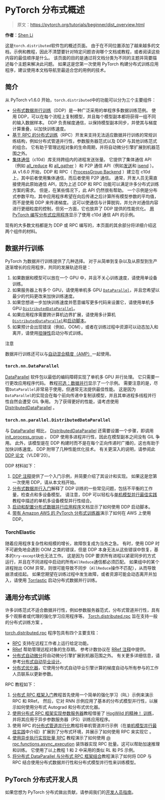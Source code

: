 # PyTorch 分布式概述

> 原文：<https://pytorch.org/tutorials/beginner/dist_overview.html>

**作者**：[Shen Li](https://mrshenli.github.io/)

这是`torch.distributed`软件包的概述页面。 由于在不同位置添加了越来越多的文档，示例和教程，因此不清楚要针对特定​​问题咨询哪个文档或教程，或者阅读这些内容的最佳顺序是什么。 该页面的目的是通过将文档分类为不同的主题并简要描述每个主题来解决此问题。 如果这是您第一次使用 PyTorch 构建分布式训练应用程序，建议使用本文档导航至最适合您的用例的技术。

## 简介

从 PyTorch v1.6.0 开始，`torch.distributed`中的功能可以分为三个主要组件：

*   [分布式数据并行训练](https://pytorch.org/docs/master/generated/torch.nn.parallel.DistributedDataParallel.html)（DDP）是一种广泛采用的单程序多数据训练范例。 使用 DDP，可以在每个流程上复制模型，并且每个模型副本都将获得一组不同的输入数据样本。 DDP 负责梯度通信，以保持模型副本同步，并使其与梯度计算重叠，以加快训练速度。
*   [基于 RPC 的分布式训练](https://pytorch.org/docs/master/rpc.html)（RPC）开发来支持无法适应数据并行训练的常规训练结构，例如分布式管道并行性，参数服务器范式以及 DDP 与其他训练范式的组合。 它有助于管理远程对象的生命周期，并将自动微分引擎扩展到机器范围之外。
*   [集体通信](https://pytorch.org/docs/stable/distributed.html)（c10d）库支持跨组内的进程发送张量。 它提供了集体通信 API（例如 [all_reduce](https://pytorch.org/docs/stable/distributed.html#torch.distributed.all_reduce) 和 [all_gather](https://pytorch.org/docs/stable/distributed.html#torch.distributed.all_gather) ）和 P2P 通信 API（例如[发送](https://pytorch.org/docs/stable/distributed.html#torch.distributed.send)和 [isend](https://pytorch.org/docs/stable/distributed.html#torch.distributed.isend) ）。 从 v1.6.0 开始，DDP 和 RPC（ [ProcessGroup Backend](https://pytorch.org/docs/master/rpc.html#process-group-backend) ）建立在 c10d 上，其中前者使用集体通信，而后者使用 P2P 通信。 通常，开发人员无需直接使用此原始通信 API，因为上述 DDP 和 RPC 功能可以满足许多分布式训练方案的需求。 但是，在某些情况下，此 API 仍然很有帮助。 一个示例是分布式参数平均，其中应用程序希望在向后传递之后计算所有模型参数的平均值，而不是使用 DDP 来传递梯度。 这可以使通信与计算脱钩，并允许对通信内容进行更细粒度的控制，但另一方面，它也放弃了 DDP 提供的性能优化。 [用 PyTorch 编写分布式应用程序](https://pytorch.org/tutorials/intermediate/dist_tuto.html)显示了使用 c10d 通信 API 的示例。

现有的大多数文档都是为 DDP 或 RPC 编写的，本页面的其余部分将详细介绍这两个组件的材料。

## 数据并行训练

PyTorch 为数据并行训练提供了几种选择。 对于从简单到复杂以及从原型到生产逐渐增长的应用程序，共同的发展轨迹将是：

1.  如果数据和模型可以放在一个 GPU 中，并且不关心训练速度，请使用单设备训练。
2.  如果服务器上有多个 GPU，请使用单机多 GPU [`DataParallel`](https://pytorch.org/docs/master/generated/torch.nn.DataParallel.html)，并且您希望以最少的代码更改来加快训练速度。
3.  如果您想进一步加快训练速度并愿意编写更多代码来设置它，请使用单机多 GPU [`DistributedDataParallel`](https://pytorch.org/docs/master/generated/torch.nn.parallel.DistributedDataParallel.html)。
4.  如果应用程序需要跨计算机边界扩展，请使用多计算机[`DistributedDataParallel`](https://pytorch.org/docs/master/generated/torch.nn.parallel.DistributedDataParallel.html)和[启动脚本](https://github.com/pytorch/examples/blob/master/distributed/ddp/README.md)。
5.  如果预计会出现错误（例如，OOM），或者在训练过程中资源可以动态加入和离开，请使用[扭弹性](https://pytorch.org/elastic)启动分布式训练。

注意

数据并行训练还可以与[自动混合精度（AMP）](https://pytorch.org/docs/master/notes/amp_examples.html#working-with-multiple-gpus)一起使用。

### `torch.nn.DataParallel`

[DataParallel](https://pytorch.org/docs/master/generated/torch.nn.DataParallel.html) 软件包以最低的编码障碍实现了单机多 GPU 并行处理。 它只需要一行更改应用程序代码。 教程[可选：数据并行](https://pytorch.org/tutorials/beginner/blitz/data_parallel_tutorial.html)显示了一个示例。 需要注意的是，尽管`DataParallel`非常易于使用，但通常无法提供最佳性能。 这是因为`DataParallel`的实现会在每个前向传递中复制该模型，并且其单进程多线程并行性自然会遭受 GIL 争用。 为了获得更好的性能，请考虑使用 [DistributedDataParallel](https://pytorch.org/docs/master/generated/torch.nn.parallel.DistributedDataParallel.html) 。

### `torch.nn.parallel.DistributedDataParallel`

与 [DataParallel](https://pytorch.org/docs/master/generated/torch.nn.DataParallel.html) 相比， [DistributedDataParallel](https://pytorch.org/docs/master/generated/torch.nn.parallel.DistributedDataParallel.html) 还需要设置一个步骤，即调用 [init_process_group](https://pytorch.org/docs/stable/distributed.html#torch.distributed.init_process_group) 。 DDP 使用多进程并行性，因此在模型副本之间没有 GIL 争用。 此外，该模型是在 DDP 构建时而不是在每个正向传递时广播的，这也有助于加快训练速度。 DDP 附带了几种性能优化技术。 有关更深入的说明，请参阅此 [DDP 论文](https://arxiv.org/abs/2006.15704)（VLDB'20）。

DDP 材料如下：

1.  [DDP 注释](https://pytorch.org/docs/stable/notes/ddp.html)提供了一个入门示例，并简要介绍了其设计和实现。 如果这是您第一次使用 DDP，请从本文档开始。
2.  [分布式数据并行入门](../intermediate/ddp_tutorial.html)解释了 DDP 训练的一些常见问题，包括不平衡的工作量，检查点和多设备模型。 请注意，DDP 可以轻松与[单机模型并行最佳实践](../intermediate/model_parallel_tutorial.html)教程中描述的单机多设备模型并行性结合。
3.  [启动和配置分布式数据并行应用程序](https://github.com/pytorch/examples/blob/master/distributed/ddp/README.md)文档显示了如何使用 DDP 启动脚本。
4.  [带有 Amazon AWS 的 PyTorch 分布式训练器](aws_distributed_training_tutorial.html)演示了如何在 AWS 上使用 DDP。

### TorchElastic

随着应用程序复杂性和规模的增长，故障恢复成为当务之急。 有时，使用 DDP 时不可避免地会遇到 OOM 之类的错误，但是 DDP 本身无法从这些错误中恢复，基本的`try-except`块也无法工作。 这是因为 DDP 要求所有进程以紧密同步的方式运行，并且在不同进程中启动的所有`AllReduce`通信都必须匹配。 如果组中的某个进程抛出 OOM 异常，则很可能导致不同步（`AllReduce`操作不匹配），从而导致崩溃或挂起。 如果您期望在训练过程中发生故障，或者资源可能会动态离开并加入，请使用 [Torrlastic](https://pytorch.org/elastic) 启动分布式数据并行训练。

## 通用分布式训练

许多训练范式不适合数据并行性，例如参数服务器范式，分布式管道并行性，具有多个观察者或代理的强化学习应用程序等。 [Torch.distributed.rpc](https://pytorch.org/docs/master/rpc.html) 旨在支持一般的分布式训练方案 。

[torch.distributed.rpc](https://pytorch.org/docs/master/rpc.html) 程序包具有四个主要支柱：

*   [RPC](https://pytorch.org/docs/master/rpc.html#rpc) 支持在远程工作者上运行给定功能。
*   [RRef](https://pytorch.org/docs/master/rpc.html#rref) 帮助管理远程对象的生存期。 参考计数协议在 [RRef 注释](https://pytorch.org/docs/master/rpc/rref.html#remote-reference-protocol)中提供。
*   [分布式自动微分](https://pytorch.org/docs/master/rpc.html#distributed-autograd-framework)将自动微分引擎扩展到机器范围之外。 有关更多详细信息，请参考[分布式自动毕业设计](https://pytorch.org/docs/master/rpc/distributed_autograd.html#distributed-autograd-design)。
*   [分布式优化器](https://pytorch.org/docs/master/rpc.html#module-torch.distributed.optim)，它使用分布式自动毕业引擎计算的梯度自动与所有参与的工作人员联系以更新参数。

RPC 教程如下：

1.  [分布式 RPC 框架入门](../intermediate/rpc_tutorial.html)教程首先使用一个简单的强化学习（RL）示例来演示 RPC 和 RRef。 然后，它对 RNN 示例应用了基本的分布式模型并行性，以展示如何使用分布式 Autograd 和分布式优化器。
2.  [使用分布式 RPC 框架实现参数服务器](../intermediate/rpc_param_server_tutorial.html)教程借鉴了 [HogWild 的精神！ 训练](https://people.eecs.berkeley.edu/~brecht/papers/hogwildTR.pdf)，并将其应用于异步参数服务器（PS）训练应用程序。
3.  使用 RPC 的[分布式管道并行化](../intermediate/dist_pipeline_parallel_tutorial.html)教程将单机管道并行示例（在[单机模型并行最佳实践](../intermediate/model_parallel_tutorial.html)中介绍）扩展到了分布式环境，并展示了如何使用 RPC 来实现它 。
4.  [使用异步执行实现批量 RPC](../intermediate/rpc_async_execution.html) 教程演示了如何使用 [@ rpc.functions.async_execution](https://pytorch.org/docs/master/rpc.html#torch.distributed.rpc.functions.async_execution) 装饰器实现 RPC 批量。这可以帮助加速推理和训练。 它使用了以上教程 1 和 2 中采用的类似 RL 和 PS 示例。
5.  [将分布式 DataParallel 与分布式 RPC 框架结合](../advanced/rpc_ddp_tutorial.html)教程演示了如何将 DDP 与 RPC 结合使用分布式数据并行性和分布式模型并行性来训练模型。

## PyTorch 分布式开发人员

如果您想为 PyTorch 分布式做出贡献，请参阅我们的[开发人员指南](https://github.com/pytorch/pytorch/blob/master/torch/distributed/CONTRIBUTING.md)。